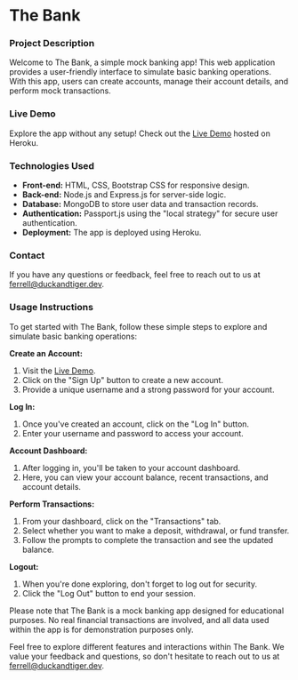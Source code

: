 # **The Bank**

### **Project Description**
Welcome to The Bank, a simple mock banking app! This web application provides a user-friendly interface to simulate basic banking operations. With this app, users can create accounts, manage their account details, and perform mock transactions.

### **Live Demo**
Explore the app without any setup! Check out the [Live Demo](https://community-bank.herokuapp.com/) hosted on Heroku.

### **Technologies Used**
- **Front-end:** HTML, CSS, Bootstrap CSS for responsive design.
- **Back-end:** Node.js and Express.js for server-side logic.
- **Database:** MongoDB to store user data and transaction records.
- **Authentication:** Passport.js using the "local strategy" for secure user authentication.
- **Deployment:** The app is deployed using Heroku.

### **Contact**
If you have any questions or feedback, feel free to reach out to us at ferrell@duckandtiger.dev.

### **Usage Instructions**

To get started with The Bank, follow these simple steps to explore and simulate basic banking operations:

**Create an Account:**
1. Visit the [Live Demo](https://community-bank.herokuapp.com/).
2. Click on the "Sign Up" button to create a new account.
3. Provide a unique username and a strong password for your account.

**Log In:**
1. Once you've created an account, click on the "Log In" button.
2. Enter your username and password to access your account.

**Account Dashboard:**
1. After logging in, you'll be taken to your account dashboard.
2. Here, you can view your account balance, recent transactions, and account details.

**Perform Transactions:**
1. From your dashboard, click on the "Transactions" tab.
2. Select whether you want to make a deposit, withdrawal, or fund transfer.
3. Follow the prompts to complete the transaction and see the updated balance.

**Logout:**
1. When you're done exploring, don't forget to log out for security.
2. Click the "Log Out" button to end your session.

Please note that The Bank is a mock banking app designed for educational purposes. No real financial transactions are involved, and all data used within the app is for demonstration purposes only.

Feel free to explore different features and interactions within The Bank. We value your feedback and questions, so don't hesitate to reach out to us at ferrell@duckandtiger.dev.
